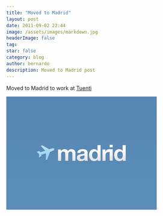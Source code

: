 ```yaml
---
title: "Moved to Madrid"
layout: post
date: 2011-09-02 22:44
image: /assets/images/markdown.jpg
headerImage: false
tag:
star: false
category: blog
author: bernardo
description: Moved to Madrid post
---
```

Moved to Madrid to work at [Tuenti](https://techcrunch.com/2012/07/11/tuenti-telefonicas-answer-to-facebook-and-twitter-opens-up-to-users-worldwide/)

![Madrid](/assets/images/tuenti.png)